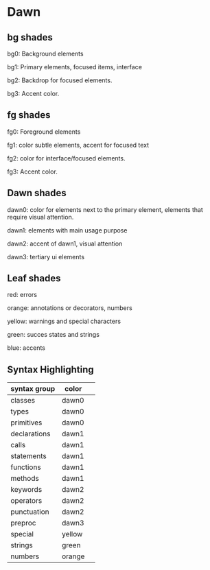 # Dawn

## bg shades

bg0: Background elements

bg1: Primary elements, focused items, interface

bg2: Backdrop for focused elements.

bg3: Accent color.

## fg shades

fg0: Foreground elements

fg1: color subtle elements, accent for focused text

fg2: color for interface/focused elements.

fg3: Accent color.

## Dawn shades

dawn0: color for elements next to the primary element, elements that require visual attention.

dawn1: elements with main usage purpose

dawn2: accent of dawn1, visual attention

dawn3: tertiary ui elements

## Leaf shades

red: errors

orange: annotations or decorators, numbers

yellow: warnings and special characters

green: succes states and strings

blue: accents

## Syntax Highlighting

| syntax group | color  |     |
| ------------ | ------ | --- |
| classes      | dawn0  |     |
| types        | dawn0  |     |
| primitives   | dawn0  |     |
| declarations | dawn1  |     |
| calls        | dawn1  |     |
| statements   | dawn1  |     |
| functions    | dawn1  |     |
| methods      | dawn1  |     |
| keywords     | dawn2  |     |
| operators    | dawn2  |     |
| punctuation  | dawn2  |     |
| preproc      | dawn3  |     |
| special      | yellow |     |
| strings      | green  |     |
| numbers      | orange |     |
